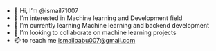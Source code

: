 - 👋 Hi, I’m @ismail71007
- 👀 I’m interested in Machine learning and Development field
- 🌱 I’m currently learning Machine learning and backend development
- 💞️ I’m looking to collaborate on machine learning projects 
- 📫 to reach me ismailbabu007@gmail.com
<!---
ismail71007/ismail71007 is a ✨ special ✨ repository because its `README.md` (this file) appears on your GitHub profile.
You can click the Preview link to take a look at your changes.
--->
